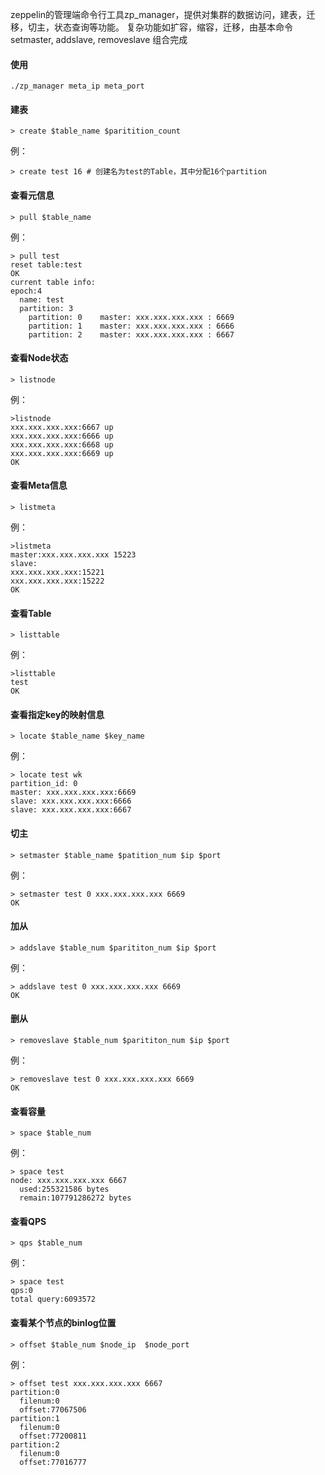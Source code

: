 zeppelin的管理端命令行工具zp_manager，提供对集群的数据访问，建表，迁移，切主，状态查询等功能。
复杂功能如扩容，缩容，迁移，由基本命令setmaster, addslave, removeslave 组合完成

#### 使用
```
./zp_manager meta_ip meta_port
```

#### 建表
```
> create $table_name $paritition_count
```
例：
```
> create test 16 # 创建名为test的Table，其中分配16个partition
```

#### 查看元信息
```
> pull $table_name
```
例：
```
> pull test
reset table:test
OK
current table info:
epoch:4
  name: test
  partition: 3
    partition: 0    master: xxx.xxx.xxx.xxx : 6669
    partition: 1    master: xxx.xxx.xxx.xxx : 6666
    partition: 2    master: xxx.xxx.xxx.xxx : 6667
```

#### 查看Node状态
```
> listnode
```
例：
```
>listnode
xxx.xxx.xxx.xxx:6667 up
xxx.xxx.xxx.xxx:6666 up
xxx.xxx.xxx.xxx:6668 up
xxx.xxx.xxx.xxx:6669 up
OK
```

#### 查看Meta信息
```
> listmeta
```
例：
```
>listmeta
master:xxx.xxx.xxx.xxx 15223
slave:
xxx.xxx.xxx.xxx:15221
xxx.xxx.xxx.xxx:15222
OK
```

#### 查看Table
```
> listtable
```
例：
```
>listtable
test
OK
```
 
#### 查看指定key的映射信息
```
> locate $table_name $key_name
```
例：
```
> locate test wk
partition_id: 0
master: xxx.xxx.xxx.xxx:6669
slave: xxx.xxx.xxx.xxx:6666
slave: xxx.xxx.xxx.xxx:6667
```

#### 切主
```
> setmaster $table_name $patition_num $ip $port
```
例：
```
> setmaster test 0 xxx.xxx.xxx.xxx 6669
OK
```

#### 加从
```
> addslave $table_num $parititon_num $ip $port
```
例：
```
> addslave test 0 xxx.xxx.xxx.xxx 6669
OK
```

#### 删从
```
> removeslave $table_num $parititon_num $ip $port
```
例：
```
> removeslave test 0 xxx.xxx.xxx.xxx 6669
OK
```

#### 查看容量
```
> space $table_num
```
例：
```
> space test
node: xxx.xxx.xxx.xxx 6667
  used:255321586 bytes
  remain:107791286272 bytes
```

#### 查看QPS
```
> qps $table_num
```
例：
```
> space test
qps:0
total query:6093572
```

#### 查看某个节点的binlog位置
```
> offset $table_num $node_ip  $node_port
```
例：
```
> offset test xxx.xxx.xxx.xxx 6667
partition:0
  filenum:0
  offset:77067506
partition:1
  filenum:0
  offset:77200811
partition:2
  filenum:0
  offset:77016777
```

